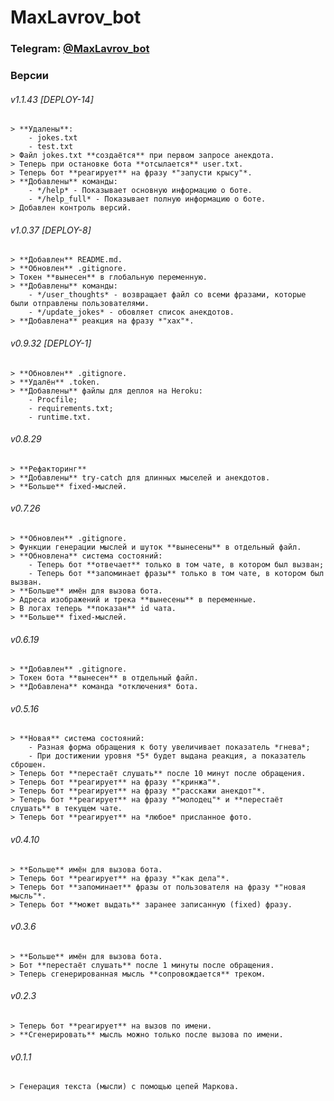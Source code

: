 # MaxLavrov_bot
### Telegram: [@MaxLavrov_bot](http://t.me/MaxLavrov_bot)

### Версии
######	v1.1.43	[DEPLOY-14]
	> **Удалены**:
		- jokes.txt
		- test.txt
	> Файл jokes.txt **создаётся** при первом запросе анекдота.
	> Теперь при остановке бота **отсылается** user.txt.
	> Теперь бот **реагирует** на фразу *"запусти крысу"*.
	> **Добавлены** команды:
		- */help* - Показывает основную информацию о боте.
		- */help_full* - Показывает полную информацию о боте.
	> Добавлен контроль версий.
######	v1.0.37	[DEPLOY-8]
	> **Добавлен** README.md.
	> **Обновлен** .gitignore.
	> Токен **вынесен** в глобальную переменную.
	> **Добавлены** команды:
		- */user_thoughts* - возвращает файл со всеми фразами, которые были отправлены пользователями.
		- */update_jokes* - обовляет список анекдотов.
	> **Добавлена** реакция на фразу *"хах"*.
######	v0.9.32	[DEPLOY-1]
	> **Обновлен** .gitignore.
	> **Удалён** .token.
	> **Добавлены** файлы для деплоя на Heroku:
		- Procfile;
		- requirements.txt;
		- runtime.txt.
######	v0.8.29
	> **Рефакторинг**
	> **Добавлены** try-catch для длинных мыселей и анекдотов.
	> **Больше** fixed-мыслей.
######	v0.7.26
	> **Обновлен** .gitignore.
	> Функции генерации мыслей и шуток **вынесены** в отдельный файл.
	> **Обновлена** система состояний:
		- Теперь бот **отвечает** только в том чате, в котором был вызван;
		- Теперь бот **запоминает фразы** только в том чате, в котором был вызван.
	> **Больше** имён для вызова бота.
	> Адреса изображений и трека **вынесены** в переменные.
	> В логах теперь **показан** id чата.
	> **Больше** fixed-мыслей.
######	v0.6.19
	> **Добавлен** .gitignore.
	> Токен бота **вынесен** в отдельный файл.
	> **Добавлена** команда *отключения* бота.
######	v0.5.16
	> **Новая** система состояний:
		- Разная форма обращения к боту увеличивает показатель *гнева*;
		- При достижении уровня *5* будет выдана реакция, а показатель сброшен.
	> Теперь бот **перестаёт слушать** после 10 минут после обращения.
	> Теперь бот **реагирует** на фразу *"кринжа"*.
	> Теперь бот **реагирует** на фразу *"расскажи анекдот"*.
	> Теперь бот **реагирует** на фразу *"молодец"* и **перестаёт слушать** в текущем чате.
	> Теперь бот **реагирует** на *любое* присланное фото.
######	v0.4.10
	> **Больше** имён для вызова бота.
	> Теперь бот **реагирует** на фразу *"как дела"*.
	> Теперь бот **запоминает** фразы от пользователя на фразу *"новая мысль"*.
	> Теперь бот **может выдать** заранее записанную (fixed) фразу.
######	v0.3.6
	> **Больше** имён для вызова бота.
	> Бот **перестаёт слушать** после 1 минуты после обращения.
	> Теперь сгенерированная мысль **сопровождается** треком.
######	v0.2.3
	> Теперь бот **реагирует** на вызов по имени.
	> **Сгенерировать** мысль можно только после вызова по имени.
######	v0.1.1
	> Генерация текста (мысли) с помощью цепей Маркова.
